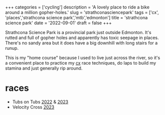 +++
categories = ['cycling']
description = 'A lovely place to ride a bike around a million gopher-holes.'
slug = 'strathconasciencepark'
tags = ['cx', 'places','strathcona science park','mtb','edmonton']
title = 'strathcona science park'
date = '2022-09-01'
draft = false
+++

Strathcona Science Park is a provincial park just outside Edmonton. It's rutted and full of gopher holes and apparently has toxic seepage in places. There's no sandy area but it does have a big downhill with long stairs for a runup.

This is my "home course" because I used to live just across the river, so it's a convenient place to practice my [cx](../cx/) race techniques, do laps to build my stamina and just generally rip around.

# races

* Tubs on Tubs [2022](../../posts/tubsontubs2022/) & [2023](../../posts/tubsontubs2023/)
* Velocity Cross [2023](../../posts/velocitycross2023/)